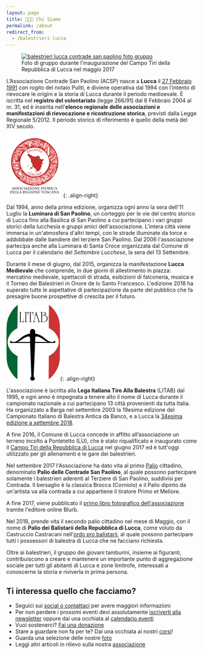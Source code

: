 ```yaml
---
layout: page
title: 🎯🥁🏰 Chi Siamo
permalink: /about
redirect_from:
  - /balestrieri-lucca
---
```


<figure class="align-center">
  <a href="{{ '/images/contrade-san-paolino-big.jpg' | absolute_url }}">
    <img src="{{ '/images/contrade-san-paolino.jpg' | absolute_url }}" alt="balestrieri lucca contrade san paolino foto gruppo">
  </a>
  <figcaption>Foto di gruppo durante l'inaugurazione del Campo Tiri della Repubblica di Lucca nel maggio 2017</figcaption>
</figure>

L’Associazione Contrade San Paolino (ACSP) nasce a **Lucca** il [27 Febbraio 1991](/2019/nascita-associazione-contrade-san-paolino)
con rogito del notaio Puliti, e diviene operativa dal 1994 con l’intento di
rievocare le origini e la storia di Lucca durante il periodo medioevale. È
iscritta nel **registro del volontariato** (legge 266/91) dal 6 Febbraio 2004 al
nr. 31, ed è inserita nell'**elenco regionale delle associazioni e
manifestazioni di rievocazione e ricostruzione storica**, previsti dalla Legge
Regionale 5/2012. Il periodo storico di riferimento è quello della metà del XIV
secolo.

![regione toscana](/images/regtosc.png){: .align-right}

Dal 1994, anno della prima edizione, organizza ogni anno la sera dell'11 Luglio
la **Luminara di San Paolino**, un corteggio per le vie del centro storico di
Lucca fino alla Basilica di San Paolino a cui partecipano i vari gruppi storici
della lucchesia e gruppi amici dell'associazione. L'intera città viene immersa
in un'atmosfera d'altri tempi, con le strade illuminate da torce e addobbate
dalle bandiere del terziere San Paolino. Dal 2006 l'associazione partecipa anche
alla Luminara di Santa Croce organizzata dal Comune di Lucca per il calendario
del *Settembre Lucchese*, la sera del 13 Settembre.

Durante il mese di giugno, dal 2015, organizza la manifestazione **Lucca
Medievale** che comprende, in due giorni di allestimento in piazza: mercatino
medievale, spettacoli di strada, esibizioni di falconeria, musica e il Torneo
dei Balestrieri in Onore de lo Santo Francesco. L'edizione 2018 ha superato
tutte le aspettative di partecipazione da parte del pubblico che fa presagire
buone prospettive di crescita per il futuro.

![litab lega italiana tiro alla balestra](/images/litab.gif){: .align-right}

L'associazione è iscritta alla **Lega Italiana Tiro Alla Balestra** (LITAB) dal
1995, e ogni anno è impegnata a tenere alto il nome di Lucca durante il
campionato nazionale a cui partecipano 13 città provenienti da tutta Italia. Ha
organizzato a Barga nel settembre 2003 la 19esima edizione del Campionato
Italiano di Balestra Antica da Banco, e a Lucca la [34esima edizione a settembre
2018](/campionato-litab-lucca-2018).

A fine 2016, il Comune di Lucca concede in affitto all’associazione un terreno
incolto a Pontetetto (LU), che è stato riqualificato e inaugurato come il [Campo
Tiri della Repubblica di
Lucca](https://consanpaolino.org/2017-05-15-inaugurato-il-campo-tiri-della-repubblica-di-lucca/)
nel giugno 2017 ed è tutt'oggi utilizzato per gli allenamenti e le gare dei
balestrieri.

Nel settembre 2017 l'Associazione ha dato vita al primo
[Palio](https://consanpaolino.org/2017-10-03-luna-vince-primo-palio-contrade-san-paolino/)
cittadino, denominato **Palio delle Contrade San Paolino**, al quale possono
partecipare solamente i balestrieri aderenti al Terziere di San Paolino,
suddivisi per Contrada. Il bersaglio è la classica Brocca (Corniolo) e il Palio
dipinto da un'artista va alla contrada a cui appartiene il tiratore Primo et
Meliore.

A fine 2017, viene pubblicato il [primo libro fotografico
dell'associazione](http://www.blurb.com/b/8353950-contrade-san-paolino-2017)
tramite l'editore online Blurb.

Nel 2018, prende vita il secondo palio cittadino nel mese di Maggio, con il nome
di **Palio dei Balistarii della Repubblica di Lucca**, come voluto da Castruccio
Castracani nell'[ordo pro balistarii](/ordo-pro-balistarii), al quale possono
partecipare tutti i possessori di balestra di Lucca che ne facciano richiesta.

Oltre ai balestrieri, il gruppo dei giovani tamburini, insieme ai figuranti,
contribuiscono a creare e mantenere un importante punto di aggregazione sociale
per tutti gli abitanti di Lucca e zone limitrofe, interessati a conoscerne la
storia e riviverla in prima persona.

## Ti interessa quello che facciamo?

* Seguici sui [social o contattaci](/contatti) per avere maggiori informazioni
* Per non perdere i prossimi eventi devi assolutamente [iscriverti alla
  newsletter](/newsletter) oppure dai una occhiata al [calendario
  eventi](/calendario-eventi)
* Vuoi sostenerci? [Fai una donazione](/donazioni)
* Stare a guardare non fa per te? Dai una occhiata ai nostri
  [corsi](/corsi-lucca)!
* Guarda una selezione delle nostre [foto](/gallery)
* Leggi altri articoli in rilievo sulla nostra [associazione](/associazione)
